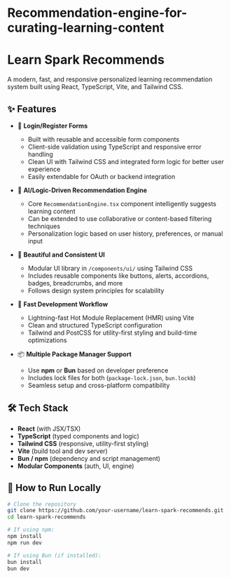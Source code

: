 # Recommendation-engine-for-curating-learning-content
# Learn Spark Recommends

A modern, fast, and responsive personalized learning recommendation system built using React, TypeScript, Vite, and Tailwind CSS.

## ✨ Features

- 🔐 **Login/Register Forms**
  - Built with reusable and accessible form components
  - Client-side validation using TypeScript and responsive error handling
  - Clean UI with Tailwind CSS and integrated form logic for better user experience
  - Easily extendable for OAuth or backend integration

- 🧠 **AI/Logic-Driven Recommendation Engine**
  - Core `RecommendationEngine.tsx` component intelligently suggests learning content
  - Can be extended to use collaborative or content-based filtering techniques
  - Personalization logic based on user history, preferences, or manual input

- 🎨 **Beautiful and Consistent UI**
  - Modular UI library in `/components/ui/` using Tailwind CSS
  - Includes reusable components like buttons, alerts, accordions, badges, breadcrumbs, and more
  - Follows design system principles for scalability

- 🚀 **Fast Development Workflow**
  - Lightning-fast Hot Module Replacement (HMR) using Vite
  - Clean and structured TypeScript configuration
  - Tailwind and PostCSS for utility-first styling and build-time optimizations

- 📦 **Multiple Package Manager Support**
  - Use **npm** or **Bun** based on developer preference
  - Includes lock files for both (`package-lock.json`, `bun.lockb`)
  - Seamless setup and cross-platform compatibility

## 🛠️ Tech Stack

- **React** (with JSX/TSX)
- **TypeScript** (typed components and logic)
- **Tailwind CSS** (responsive, utility-first styling)
- **Vite** (build tool and dev server)
- **Bun / npm** (dependency and script management)
- **Modular Components** (auth, UI, engine)

## 🧩 How to Run Locally

```bash
# Clone the repository
git clone https://github.com/your-username/learn-spark-recommends.git
cd learn-spark-recommends

# If using npm:
npm install
npm run dev

# If using Bun (if installed):
bun install
bun dev
